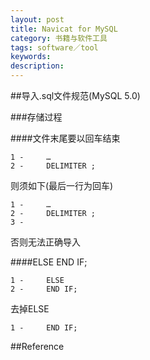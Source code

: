 ```yaml
---
layout: post
title: Navicat for MySQL
category: 书籍与软件工具
tags: software／tool
keywords: 
description: 
---
```


##导入.sql文件规范(MySQL 5.0)

###存储过程

####文件末尾要以回车结束


```
1 - 	…
2 - 	DELIMITER ;
```

则须如下(最后一行为回车)

```
1 - 	…
2 - 	DELIMITER ;
3 -		
```

否则无法正确导入

####ELSE END IF;

```
1 -		ELSE
2 -		END IF;
```

去掉ELSE

```
1 - 	END IF;
```


##Reference
